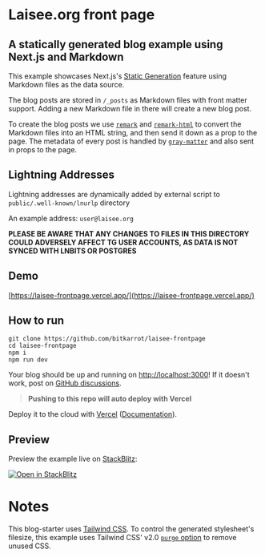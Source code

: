# Laisee.org front page 

## A statically generated blog example using Next.js and Markdown

This example showcases Next.js's [Static Generation](https://nextjs.org/docs/basic-features/pages) feature using Markdown files as the data source.

The blog posts are stored in `/_posts` as Markdown files with front matter support. Adding a new Markdown file in there will create a new blog post.

To create the blog posts we use [`remark`](https://github.com/remarkjs/remark) and [`remark-html`](https://github.com/remarkjs/remark-html) to convert the Markdown files into an HTML string, and then send it down as a prop to the page. The metadata of every post is handled by [`gray-matter`](https://github.com/jonschlinkert/gray-matter) and also sent in props to the page.

## Lightning Addresses

Lightning addresses are dynamically added by external script to `public/.well-known/lnurlp` directory

An example address: `user@laisee.org`

**PLEASE BE AWARE THAT ANY CHANGES TO FILES IN THIS DIRECTORY 
COULD ADVERSELY AFFECT TG USER ACCOUNTS, 
AS DATA IS NOT SYNCED WITH LNBITS OR POSTGRES**

## Demo

[https://laisee-frontpage.vercel.app/](https://laisee-frontpage.vercel.app/)


## How to run

```
git clone https://github.com/bitkarrot/laisee-frontpage
cd laisee-frontpage
npm i
npm run dev 
```

Your blog should be up and running on [http://localhost:3000](http://localhost:3000)! If it doesn't work, post on [GitHub discussions](https://github.com/vercel/next.js/discussions).

> **Pushing to this repo will auto deploy with Vercel**

Deploy it to the cloud with [Vercel](https://vercel.com/new?utm_source=github&utm_medium=readme&utm_campaign=next-example) ([Documentation](https://nextjs.org/docs/deployment)).

## Preview

Preview the example live on [StackBlitz](http://stackblitz.com/):

[![Open in StackBlitz](https://developer.stackblitz.com/img/open_in_stackblitz.svg)](https://stackblitz.com/github/bitkarrot/laisee-frontpage)



# Notes

This blog-starter uses [Tailwind CSS](https://tailwindcss.com). To control the generated stylesheet's filesize, this example uses Tailwind CSS' v2.0 [`purge` option](https://tailwindcss.com/docs/controlling-file-size/#removing-unused-css) to remove unused CSS.
